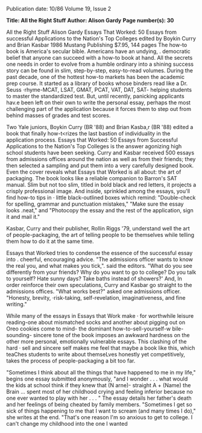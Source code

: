 Publication date: 10/86
Volume 19, Issue 2

**Title: All the Right Stuff**
**Author: Alison Gardy**
**Page number(s): 30**

All the Right Stuff 
Alison Gardy 
Essays That Worked: 50 Essays from 
successful Applications to the Nation's Top 
Colleges edited by Boykin Curry and 
Brian Kasbar 
1986 Mustang 
Publishing $7.95, 144 pages 
The how-to book is America's secular 
bible. Americans have an undying, 
. democratic belief that anyone can 
succeed with a how-to book at hand. 
All the secrets one needs in order to 
evolve from a humble ordinary into a 
shining success story can be found in 
slim, step-by-step, easy-to-read 
volumes. During the past decade, one 
of the hottest how-to markets has been 
the academic prep course. It started as 
a library of books whose binders read 
like a Dr. Seuss ·rhyme-MCAT, 
LSAT, GMAT, PCAT, VAT, DAT, 
SAT- helping students to master the 
standardized test. But, until recently, 
panicking applicants hav.e been left on 
their own to write the personal essay, 
perhaps the most challenging part of 
the application because it forces them 
to step out from behind masses of 
grades and test scores. 

Two Yale juniors, Boykin Curry 
(BR '88) and Brian Kasba,r (BR '88) 
edited a book that finally how-t<rizes 
the last bastion of individuality in the 
application process. Essays that Worked: 
50 Essays from Successful Applications to 
the Nation's Top Colleges is the answer 
agonizing high school students have 
been seeking. Curry and Kasbar 
received 500 essays from admissions 
offices around the nation as well as 
from their friends; they then selected a 
sampling and put them into a very 
carefully designed book. Even the 
cover reveals what Essays that Worked is 
all about: the art of packaging. The 
book looks like a reliable companion to 
Barron's SAT manual. Slim but not 
too slim, titled in bold black and red 
letters, it projects a crisply professional 
image. And inside, sprinkled among 
the essays, you'll find how-to tips in 
· little black-outlined boxes which remind: 
"Double-check for spelling, grammar 
and punctuation mistakes," "Make 
sure the essay looks .neat," and 
"Photocopy the essay and the rest of the 
application, sign it and mail it." 

Kasbar, Curry and their publisher, 
Rollin Riggs '79, understand well the 
art of people-packaging, the art of 
telling people to be themselves while 
telling them how to do it at the same 
time. 

Essays that 
Worked 
tries to 
condense the essence of the successful 
essay 
into . cheerful, 
encouraging 
advice. "The admissions officer wants 
to know the real you, and what makes 
you tick,". said the editors. "What do 
you see differently from your friends? 
Why do you want to go to college? Do 
you talk to yourself? Hate sunny days? 
Take baths instead of showers?' And, 
In order 
reinforce 
their own 
speculations, Curry and Kasbar go 
straight to the admissions offices. 
"What works 
best?" asked one 
admissions officer. "Honesty, brevity, 
·risk-taking, 
self-revelation, 
imaginativeness, and fine writing." 

While many of the essays in Essays 
that Work make · for worthwhile leisure 
reading-one about mismatched socks 
and another about pigging out on Oreo 
cookies come to mind- the dominant 
how-to-sell-yourself-w bile-sounding-
sincere tone of the book imposes an 
awkward hardness on the other more 
personal, emotionally vulnerable 
essays. This clashing of the hard · sell 
and sincere self makes me feel that 
maybe a book like this, which teaChes 
students to write about themseLves 
honestly yet competitively, takes the 
process of people-packaging a bit too 
far. 

"Sometimes I think about all the 
things that have happened to me in my 
life," begins one essay submitted 
anonymously, "and I wonder . . . what 
would the kids at school think if they 
knew that (N arne)- straight A + 
(Name) the Brain ... spent most of 
her childhood crying and feeling 
inferior because no one ever wanted to 
play with her . . . " The essay details 
her father's death and her feelings of 
being cheated by family members. 
"Sometimes I get so sick of things 
happening to me that I want to scream 
(and many times I do)," she writes at 
the end. "That's one reason I'm so 
anxious to get to college. I can't change 
my childhood into the one I wanted